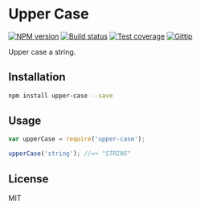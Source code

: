 # Upper Case

[![NPM version][npm-image]][npm-url]
[![Build status][travis-image]][travis-url]
[![Test coverage][coveralls-image]][coveralls-url]
[![Gittip][gittip-image]][gittip-url]

Upper case a string.

## Installation

```sh
npm install upper-case --save
```

## Usage

```js
var upperCase = require('upper-case');

upperCase('string'); //=> "STRING"
```

## License

MIT

[npm-image]: https://img.shields.io/npm/v/upper-case.svg?style=flat
[npm-url]: https://npmjs.org/package/upper-case
[travis-image]: https://img.shields.io/travis/blakeembrey/upper-case.svg?style=flat
[travis-url]: https://travis-ci.org/blakeembrey/upper-case
[coveralls-image]: https://img.shields.io/coveralls/blakeembrey/upper-case.svg?style=flat
[coveralls-url]: https://coveralls.io/r/blakeembrey/upper-case?branch=master
[gittip-image]: https://img.shields.io/gittip/blakeembrey.svg?style=flat
[gittip-url]: https://www.gittip.com/blakeembrey
